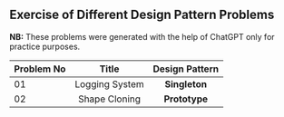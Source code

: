 ## Exercise of Different Design Pattern Problems

**NB:**
These problems were generated with the help of ChatGPT only for practice purposes.

| Problem No |     Title      | Design Pattern |
| :--------- | :------------: | :------------: |
| 01         | Logging System | **Singleton**  |
| 02         | Shape Cloning  | **Prototype**  |
